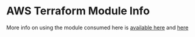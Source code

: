 # AWS Terraform Module Info

More info on using the module consumed here
is [available here](https://registry.terraform.io/modules/redpanda-data/redpanda-cluster/aws/latest)
and [here](https://docs.redpanda.com/docs/deploy/deployment-option/self-hosted/manual/production/production-deployment-automation/) 
